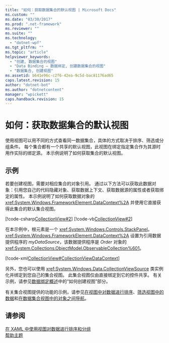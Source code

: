 ```yaml
---
title: "如何：获取数据集合的默认视图 | Microsoft Docs"
ms.custom: ""
ms.date: "03/30/2017"
ms.prod: ".net-framework"
ms.reviewer: ""
ms.suite: ""
ms.technology: 
  - "dotnet-wpf"
ms.tgt_pltfrm: ""
ms.topic: "article"
helpviewer_keywords: 
  - "创建, 数据集合的视图"
  - "Data Binding — 数据绑定, 创建数据集合的视图"
  - "数据集合, 创建视图"
ms.assetid: b641e96c-c2f6-42ea-9c5d-bac81176ad65
caps.latest.revision: 15
author: "dotnet-bot"
ms.author: "dotnetcontent"
manager: "wpickett"
caps.handback.revision: 15
---
```

# 如何：获取数据集合的默认视图
使用视图可以用不同的方式查看同一数据集合，具体的方式取决于排序、筛选或分组条件。  每个集合都有一个共享的默认视图，此视图在绑定指定集合作为其源时用作实际的绑定源。  本示例说明了如何获取集合的默认视图。  
  
## 示例  
 若要创建视图，需要对相应集合的对象引用。  通过以下方法可以获取此数据对象：引用您自己的代码隐藏对象、获取数据上下文、获取数据源的属性或者获取绑定的属性。  本示例说明了如何获取数据对象的 <xref:System.Windows.FrameworkElement.DataContext%2A> 并使用它直接获得此集合的默认集合视图。  
  
 [!code-csharp[CollectionView#2](../../../../samples/snippets/csharp/VS_Snippets_Wpf/CollectionView/CSharp/Page1.xaml.cs#2)]
 [!code-vb[CollectionView#2](../../../../samples/snippets/visualbasic/VS_Snippets_Wpf/CollectionView/VisualBasic/Page1.xaml.vb#2)]  
  
 在本示例中，根元素是一个 <xref:System.Windows.Controls.StackPanel>。  <xref:System.Windows.FrameworkElement.DataContext%2A> 设置为引用数据提供程序的 *myDataSource*，该数据提供程序是 *Order* 对象的 <xref:System.Collections.ObjectModel.ObservableCollection%601>。  
  
 [!code-xml[CollectionView#CollectionViewDataContext](../../../../samples/snippets/csharp/VS_Snippets_Wpf/CollectionView/CSharp/Page1.xaml#collectionviewdatacontext)]  
  
 另外，您也可以使用 <xref:System.Windows.Data.CollectionViewSource> 类实例化并绑定到您自己的集合视图。  此集合视图仅由直接绑定到它的控件共享。  有关示例，请参见[数据绑定概述](../../../../docs/framework/wpf/data/data-binding-overview.md)中的“如何创建视图”部分。  
  
 有关集合视图提供的功能的示例，请参见[在视图中对数据进行排序](../../../../docs/framework/wpf/data/how-to-sort-data-in-a-view.md)、[筛选视图中的数据](../../../../docs/framework/wpf/data/how-to-filter-data-in-a-view.md)和[在数据集合视图中的对象之间导航](../../../../docs/framework/wpf/data/how-to-navigate-through-the-objects-in-a-data-collectionview.md)。  
  
## 请参阅  
 [在 XAML 中使用视图对数据进行排序和分组](../../../../docs/framework/wpf/data/how-to-sort-and-group-data-using-a-view-in-xaml.md)   
 [帮助主题](../../../../docs/framework/wpf/data/data-binding-how-to-topics.md)